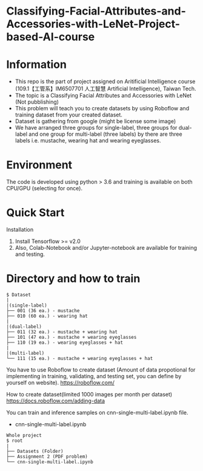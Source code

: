 # Classifying-Facial-Attributes-and-Accessories-with-LeNet-Project-based-AI-course

# Information
- This repo is the part of project assigned on Aritificial Intelligence course (109.1【工管系】IM6507701 人工智慧 Artificial Intelligence), Taiwan Tech.
- The topic is a Classifying Facial Attributes and Accessories with LeNet (Not pubblishing)
- This problem will teach you to create datasets by using Roboflow and training dataset from your created dataset.
- Dataset is gathering from google (might be license some image)
- We have arranged three groups for single-label, three groups for dual-label and one group for multi-label (three labels)
by there are three labels i.e. mustache, wearing hat and wearing eyeglasses.


# Environment
The code is developed using python > 3.6 and training is available on both CPU/GPU (selecting for once).

# Quick Start
Installation
  1. Install Tensorflow >= v2.0
  2. Also, Colab-Notebook and/or Jupyter-notebook are available for training and testing.



# Directory and how to train

```
$ Dataset
|
|(single-label)
├── 001 (36 ea.) - mustache
├── 010 (60 ea.) - wearing hat
|
|(dual-label)
├── 011 (32 ea.) - mustache + wearing hat
├── 101 (47 ea.) - mustache + wearing eyeglasses
├── 110 (19 ea.) - wearing eyeglasses + hat
|
|(multi-label)
└── 111 (15 ea.) - mustache + wearing eyeglasses + hat
```

You have to use Roboflow to create dataset (Amount of data propotional for implementing in training, validating, and testing set, you can define by yourself on website).
https://roboflow.com/

How to create dataset(limited 1000 images per month per dataset)
https://docs.roboflow.com/adding-data

You can train and inference samples on cnn-single-multi-label.ipynb file.
-  cnn-single-multi-label.ipynb

```
Whole project
$ root
|
├── Datasets (Folder)
├── Assignment 2 (PDF problem)
└── cnn-single-multi-label.ipynb
```
